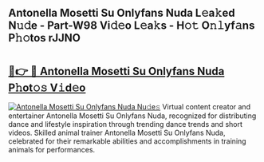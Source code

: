 ## Antonella Mosetti Su Onlyfans Nuda L𝚎a𝚔ed N𝚞𝚍e - Part-W98 Vi𝚍𝚎o L𝚎a𝚔s - H𝚘𝚝 O𝚗𝚕yf𝚊ns P𝚑𝚘tos rJJNO

# <h2><a href="http://kfdrven.oniu.top/?m=Antonella+Mosetti+Su+Onlyfans+Nuda">🔗👉 🔴 Antonella Mosetti Su Onlyfans Nuda P𝚑ot𝚘𝚜 V𝚒d𝚎o</a></h2>

[![Antonella Mosetti Su Onlyfans Nuda Nu𝚍e𝚜](https://i.imgur.com/0qMVB7G.gif)](http://kfdrven.oniu.top/?m=Antonella+Mosetti+Su+Onlyfans+Nuda)
Virtual content creator and entertainer Antonella Mosetti Su Onlyfans Nuda, recognized for distributing dance and lifestyle inspiration through trending dance trends and short videos. Skilled animal trainer Antonella Mosetti Su Onlyfans Nuda, celebrated for their remarkable abilities and accomplishments in training animals for performances.  

